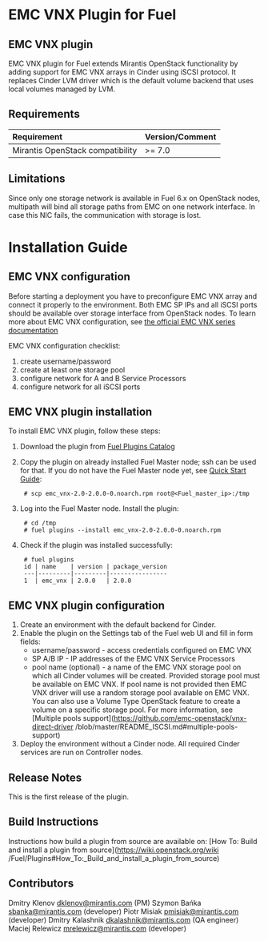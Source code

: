 EMC VNX Plugin for Fuel
=======================

EMC VNX plugin
--------------

EMC VNX plugin for Fuel extends Mirantis OpenStack functionality by adding
support for EMC VNX arrays in Cinder using iSCSI protocol. It replaces Cinder
LVM driver which is the default volume backend that uses local volumes
managed by LVM.

Requirements
------------

| Requirement                      | Version/Comment |
|:---------------------------------|:----------------|
| Mirantis OpenStack compatibility | >= 7.0          |

Limitations
-----------

Since only one storage network is available in Fuel 6.x on OpenStack nodes,
multipath will bind all storage paths from EMC on one network interface.
In case this NIC fails, the communication with storage is lost.

Installation Guide
==================


EMC VNX configuration
---------------------

Before starting a deployment you have to preconfigure EMC VNX array and connect
it properly to the environment. Both EMC SP IPs and all iSCSI ports should be
available over storage interface from OpenStack nodes. To learn more about
EMC VNX configuration, see
[the official EMC VNX series documentation](https://mydocuments.emc.com/DynDispatcher?prod=VNX&page=ConfigGroups_VNX)

EMC VNX configuration checklist:
1. create username/password
2. create at least one storage pool
3. configure network for A and B Service Processors
4. configure network for all iSCSI ports

EMC VNX plugin installation
---------------------------

To install EMC VNX plugin, follow these steps:

1. Download the plugin from
    [Fuel Plugins Catalog](https://software.mirantis.com/fuel-plugins)

2. Copy the plugin on already installed Fuel Master node; ssh can be used for
    that. If you do not have the Fuel Master node yet, see
    [Quick Start Guide](https://software.mirantis.com/quick-start/):

        # scp emc_vnx-2.0-2.0.0-0.noarch.rpm root@<Fuel_master_ip>:/tmp

3. Log into the Fuel Master node. Install the plugin:

        # cd /tmp
        # fuel plugins --install emc_vnx-2.0-2.0.0-0.noarch.rpm

4. Check if the plugin was installed successfully:

        # fuel plugins
        id | name    | version | package_version
        ---|---------|---------|----------------
        1  | emc_vnx | 2.0.0   | 2.0.0

EMC VNX plugin configuration
----------------------------

1. Create an environment with the default backend for Cinder.
2. Enable the plugin on the Settings tab of the Fuel web UI and fill in form
    fields:
   * username/password - access credentials configured on EMC VNX
   * SP A/B IP - IP addresses of the EMC VNX Service Processors
   * pool name (optional) - a name of the EMC VNX storage pool on which all
    Cinder volumes will be created. Provided storage pool must be available on
    EMC VNX. If pool name is not provided then EMC VNX driver will use a random
    storage pool available on EMC VNX. You can also use a Volume Type OpenStack
    feature to create a volume on a specific storage pool.
    For more information, see
    [Multiple pools support](https://github.com/emc-openstack/vnx-direct-driver
    /blob/master/README_ISCSI.md#multiple-pools-support)
3. Deploy the environment without a Cinder node. All required Cinder services
    are run on Controller nodes.

Release Notes
-------------

This is the first release of the plugin.

Build Instructions
------------------

Instructions how build a plugin from source are available on:
[How To: Build and install a plugin from source](https://wiki.openstack.org/wiki
/Fuel/Plugins#How_To:_Build_and_install_a_plugin_from_source)

Contributors
------------

Dmitry Klenov <dklenov@mirantis.com> (PM)
Szymon Bańka <sbanka@mirantis.com> (developer)
Piotr Misiak <pmisiak@mirantis.com> (developer)
Dmitry Kalashnik <dkalashnik@mirantis.com> (QA engineer)
Maciej Relewicz <mrelewicz@mirantis.com> (developer)

